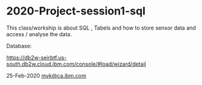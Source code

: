 # 2020-Project-session1-sql

This class/workship is about SQL , Tabels and how to store sensor data and access / analyse the data.


Database:

https://db2w-seirbtf.us-south.db2w.cloud.ibm.com/console/#load/wizard/detail


25-Feb-2020
mvk@ca.ibm.com

